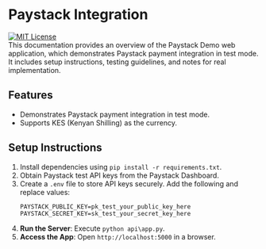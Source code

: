 # Paystack Integration
[![MIT License](https://img.shields.io/badge/License-MIT-green.svg)](https://choosealicense.com/licenses/mit/)<br>
This documentation provides an overview of the Paystack Demo web application, which demonstrates Paystack payment integration in test mode. It includes setup instructions, testing guidelines, and notes for real implementation.

## Features
- Demonstrates Paystack payment integration in test mode.
- Supports KES (Kenyan Shilling) as the currency.

## Setup Instructions
1. Install dependencies using `pip install -r requirements.txt`.
2. Obtain Paystack test API keys from the Paystack Dashboard.
3. Create a `.env` file to store API keys securely. Add the following and replace values:
    ```
    PAYSTACK_PUBLIC_KEY=pk_test_your_public_key_here
    PAYSTACK_SECRET_KEY=sk_test_your_secret_key_here
    ```
5. **Run the Server**: Execute `python api\app.py`.
6. **Access the App**: Open `http://localhost:5000` in a browser.

